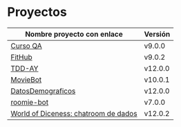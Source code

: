 # Proyectos

| Nombre proyecto con enlace                                                         | Versión |
|------------------------------------------------------------------------------------|---------|
| [Curso QA](https://github.com/testing-kakapos/curso-QA)                            | v9.0.0  |
| [FitHub](https://github.com/fitplusplus/fithub)                                    | v9.0.2  |
| [TDD-AY](https://github.com/TDD-AY/TDD-Project)                                    | v12.0.0 |
| [MovieBot](https://github.com/tdd-IgnasiYManu/MovieBot)                            | v10.0.1 |
| [DatosDemograficos](https://github.com/tdd-organization-afp/DatosDemograficos)     | v12.0.0 |
| [roomie-bot](https://github.com/dipzza/roomie-bot)                                 | v7.0.0  |
| [World of Diceness: chatroom de dados](https://github.com/muetsii/wod)             | v12.0.2 |
